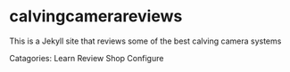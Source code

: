 # calvingcamerareviews
This is a Jekyll site that reviews some of the best calving camera systems


Catagories:
  Learn
  Review
  Shop
  Configure
  
